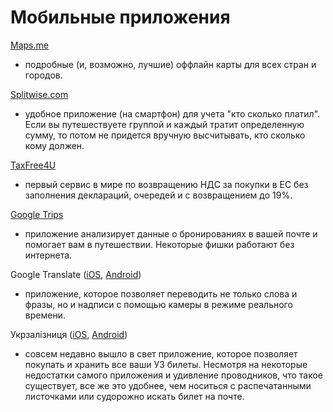 # Мобильные приложения

[Maps.me](http://maps.me/ru/home)
- подробные (и, возможно, лучшие) оффлайн карты для всех стран и городов.

[Splitwise.com](https://www.splitwise.com/)
- удобное приложение (на смартфон) для учета "кто сколько платил". Если вы путешествуете группой
и каждый тратит определенную сумму, то потом не придется вручную высчитывать, кто сколько кому должен.

[TaxFree4U](https://taxfree4u.eu/ru/)
- первый сервис в мире по возвращению НДС за покупки в ЕС без заполнения деклараций, очередей
и с возвращением до 19%.

[Google Trips](https://get.google.com/trips/)
- приложение анализирует данные о бронированиях в вашей почте и помогает вам в путешествии.
Некоторые фишки работают без интернета.

Google Translate ([iOS](https://play.google.com/store/apps/details?id=com.google.android.apps.translate),
[Android](https://play.google.com/store/apps/details?id=com.google.android.apps.translate))
- приложение, которое позволяет переводить не только слова и фразы,
но и надписи с помощью камеры в режиме реального времени.

Укрзалізниця ([iOS](https://play.google.com/store/apps/details?id=com.google.android.apps.translate),
[Android](https://play.google.com/store/apps/details?id=com.google.android.apps.translate))
- совсем недавно вышло в свет приложение, которое позволяет покупать и хранить
все ваши УЗ билеты. Несмотря на некоторые недостатки самого приложения и удивление проводников, что такое существует,
все же это удобнее, чем носиться с распечатанными листочками или судорожно искать билет на почте.
